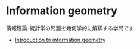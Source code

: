 # Information geometry


情報理論･統計学の問題を幾何学的に解釈する学問です

* [Introduction to information geometry](info-geo01.md)
